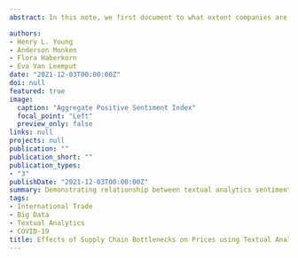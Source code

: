 ```yaml
---
abstract: In this note, we first document to what extent companies are facing these supply bottlenecks and which sectors have been affected in a novel way. Specifically, we use textual analysis of earnings calls from the S&P Global Market Intelligence database, which includes 5,000-7,500 earnings calls from U.S. and foreign firms per quarter, to construct firm sentiment indexes about the bottlenecks. The benefit of this approach is that we have very timely data to synthesize information about what firms are seeing on the ground and what challenges they face. Additionally, we can differentiate firm sentiment across different industries. Second, we ask to what extent these supply bottlenecks have pushed up firms' prices as measured by the frequency of higher price references in their earnings calls. https://www.federalreserve.gov/econres/notes/feds-notes/effects-of-supply-chain-bottlenecks-on-prices-using-textual-analysis-20211203.htm

authors:
- Henry L. Young
- Anderson Monken
- Flora Haberkorn
- Eva Van Leemput
date: "2021-12-03T00:00:00Z"
doi: null
featured: true
image:
  caption: "Aggregate Positive Sentiment Index"
  focal_point: "Left"
  preview_only: false
links: null
projects: null
publication: ""
publication_short: ""
publication_types:
- "3"
publishDate: "2021-12-03T00:00:00Z"
summary: Demonstrating relationship between textual analytics sentiment and output prices during global supply chain bottlenecks.
tags:
- International Trade
- Big Data
- Textual Analytics
- COVID-19
title: Effects of Supply Chain Bottlenecks on Prices using Textual Analysis
---
```

